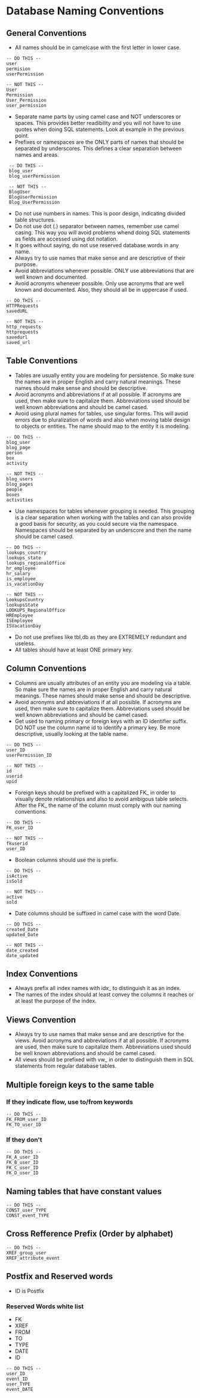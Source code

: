 # Database Naming Conventions


## General Conventions
+ All names should be in camelcase with the first letter in lower case.
```
-- DO THIS --
user
permision
userPermission

-- NOT THIS --
User
Permission
User_Permission
user_permission
```
+ Separate name parts by using camel case and NOT underscores or spaces. This provides better readibility and you will not have to use quotes when doing SQL statements. Look at example in the previous point.
+ Prefixes or namespaces are the ONLY parts of names that should be separated by underscores. This defines a clear separation between names and areas.
```
 -- DO THIS --
 blog_user
 blog_userPermission

 -- NOT THIS --
 BlogUser
 BlogUserPermission
 Blog_UserPermission
```

+ Do not use numbers in names. This is poor design, indicating divided table structures.
+ Do not use dot (.) separator between names, remember use camel casing. This way you will avoid problems whend doing SQL statements as fields are accessed using dot notation.
+ It goes without saying, do not use reserved database words in any name.
+ Always try to use names that make sense and are descriptive of their purpose.
+ Avoid abbreviations whenever possible. ONLY use abbreviations that are well known and documented.
+ Avoid acronyms whenever possible. Only use acronyms that are well known and documented. Also, they should all be in uppercase if used.

```
-- DO THIS --
HTTPRequests
savedURL

-- NOT THIS --
http_requests
httprequests
savedurl
saved_url
```

## Table Conventions

+ Tables are usually entity you are modeling for persistence. So make sure the names are in proper English and carry natural meanings. These names should make sense and should be descriptive.
+ Avoid acronyms and abbreviations if at all possible. If acronyms are used, then make sure to capitalize them. Abbreviations used should be well known abbreviations and should be camel cased.
+ Avoid using plural names for tables, use singular forms. This will avoid errors due to pluralization of words and also when moving table design to objects or entities. The name should map to the entity it is modeling.

```
-- DO THIS --
blog_user
blog_page
person
box
activity

-- NOT THIS --
blog_users
blog_pages
people
boxes
activities
```
+ Use namespaces for tables whenever grouping is needed. This grouping is a clear separation when working with the tables and can also provide a good basis for security, as you could secure via the namespace. Namespaces should be separated by an underscore and then the name should be camel cased.


```
-- DO THIS --
lookups_country
lookups_state
lookups_regionalOffice
hr_employee
hr_salary
is_employee
is_vacationDay

-- NOT THIS --
LookupsCountry
lookupsState
LOOKUPS_RegionalOffice
HREmployee
ISEmployee
ISVacationDay
```

+ Do not use prefixes like tbl,db as they are EXTREMELY redundant and useless.
+ All tables should have at least ONE primary key.

## Column Conventions

+ Columns are usually attributes of an entity you are modeling via a table. So make sure the names are in proper English and carry natural meanings. These names should make sense and should be descriptive.
+ Avoid acronyms and abbreviations if at all possible. If acronyms are used, then make sure to capitalize them. Abbreviations used should be well known abbreviations and should be camel cased.
+ Get used to naming primary or foreign keys with an ID identifier suffix. DO NOT use the column name id to identify a primary key. Be more descriptive, usually looking at the table name.

```
-- DO THIS --
user_ID
userPermission_ID

-- NOT THIS --
id
userid
upid
```
+ Foreign keys should be prefixed with a capitalized FK_ in order to visually denote relationships and also to avoid ambigous table selects. After the FK_ the name of the column must comply with our naming conventions.
```
-- DO THIS --
FK_user_ID

-- NOT THIS --
fkuserid
user_ID
```
+ Boolean columns should use the is prefix.
```
-- DO THIS --
isActive
isSold

-- NOT THIS --
active
sold
```
+ Date columns should be suffixed in camel case with the word Date.
```
-- DO THIS --
created_Date
updated_Date

-- NOT THIS --
date_created
date_updated
```

## Index Conventions

+ Always prefix all index names with idx_ to distinguish it as an index.
+ The names of the index should at least convey the columns it reaches or at least the purpose of the index.



## Views Convention

+ Always try to use names that make sense and are descriptive for the views. Avoid acronyms and abbreviations if at all possible. If acronyms are used, then make sure to capitalize them. Abbreviations used should be well known abbreviations and should be camel cased.
+ All views should be prefixed with vw_ in order to distinguish them in SQL statements from regular database tables.


## Multiple foreign keys to the same table
### If they indicate flow, use to/from keywords
```
-- DO THIS --
FK_FROM_user_ID 
FK_TO_user_ID

```

### If they don't 

```
-- DO THIS --
FK_A_user_ID 
FK_B_user_ID 
FK_C_user_ID
FK_D_user_ID
```
## Naming tables that have constant values 
```
-- DO THIS --
CONST_user_TYPE
CONST_event_TYPE

```

## Cross Refference Prefix (Order by alphabet)

```
-- DO THIS --
XREF_group_user
XREF_attribute_event

```

## Postfix and Reserved words
- ID is Postfix

### Reserved Words white list
- FK
- XREF
- FROM
- TO
- TYPE
- DATE
- ID


```
-- DO THIS --
user_ID
event_ID
user_TYPE
event_DATE

```

